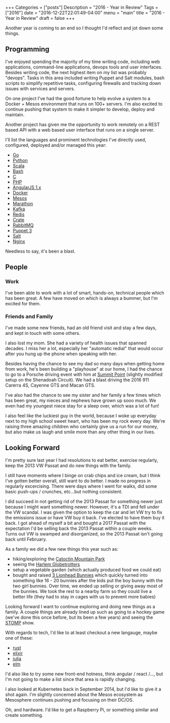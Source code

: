 +++
Categories = ["posts"]
Description = "2016 - Year in Review"
Tags = ["2016"]
date = "2016-12-22T22:01:49-04:00"
menu = "main"
title = "2016 - Year in Review"
draft = false
+++

Another year is coming to an end so I thought I'd reflect and jot down some things.

## Programming

I've enjoyed spending the majority of my time writing code, including web applications, command-line applications,
devops tools and user interfaces. Besides writing code, the next highest item on my list was probably "devops". Tasks
in this area included writing Puppet and Salt modules, bash scripts to simplify repetitive tasks, configuring firewalls and
tracking down issues with services and servers.

On one project I've had the good fortune to help evolve a system to a Docker + Mesos environment that runs on
100+ servers. I'm also excited to continue pushing that system to make it simpler to develop, deploy and maintain.

Another project has given me the opportunity to work remotely on a REST based API with a web based user interface
that runs on a single server.

I'll list the languages and prominent technologies I've directly used, configured, deployed and/or managed this year:

* [Go](http://golang.org)
* [Python](http://python.org)
* [Scala](https://www.scala-lang.org/)
* [Bash](https://www.gnu.org/software/bash/)
* [C](https://www.google.com/search?q=c+programming+language&spell=1&sa=X&ved=0ahUKEwiMh5KoqYnRAhUS84MKHU3dAxgQvwUIGigA)
* [PHP](http://www.php.net/)
* [AngularJS 1.x](https://angularjs.org/)
* [Docker](https://www.docker.com/)
* [Mesos](http://mesos.apache.org/)
* [Marathon](https://mesosphere.github.io/marathon/)
* [Kafka](https://kafka.apache.org/)
* [Redis](https://redis.io/)
* [Crate](https://crate.io/)
* [RabbitMQ](https://www.rabbitmq.com/)
* [Puppet 3](https://docs.puppet.com/puppet/3/index.html)
* [Salt](https://docs.saltstack.com/en/2016.3/contents.html)
* [Nginx](https://nginx.org/en/)


Needless to say, it's been a blast.

## People

### Work

I've been able to work with a lot of smart, hands-on, technical people which has
been great. A few have moved on which is always a bummer, but I'm excited for them.

### Friends and Family

I've made some new friends, had an old friend visit and stay a few days, and kept in
touch with some others.

I also lost my mom. She had a variety of health issues that
spanned decades. I miss her a lot, especially her "automatic redial" that would occur
after you hung up the phone when speaking with her.

Besides having the chance to see my dad so many days when getting home from work, he's
been building a "playhouse" at our home, I had the chance to go to a Porsche driving
event with him at [Summit Point](http://summitpoint-raceway.com/track-information/shenandoah-circuit/) 
(slightly modified setup on the Shenadoah Circuit). We had a blast driving the 2016 911 Carerra 4S, Cayenne GTS and
Macan GTS.

I've also had the chance to see my sister and her family a few times which has been great, my
nieces and nephews have grown up sooo much. We even had my youngest niece stay for a sleep over,
which  was a lot of fun!

I also feel like the luckiest guy in the world, because I woke up everyday next to my high school
sweet heart, who has been my rock every day. We're raising three amazing children who certainly give 
us a run for our money, but also make us laugh and smile more than any other thing in our lives.

## Looking Forward

I'm pretty sure last year I had resolutions to eat better, exercise regularly, keep the
2013 VW Passat and do new things with the family. 

I still have moments where I binge on crab chips and ice cream, but I think I've gotten
better overall, still want to do better. I made no progress in regularly excercising. There
were days where I went for walks, did some basic push-ups / crunches, etc...but nothing consistent.

I did succeed in not getting rid of the 2013 Passat for something newer just because I might want
something newer. However, it's a TDI and fell under the VW scandal. I was given the option to
keep the car and let VW try to fix the emissions issue or have VW buy it back. I've elected to
have them buy it back. I got ahead of myself a bit and bought a 2017 Passat with the
expectation I'd be selling back the 2013 Passat within a couple weeks. Turns out VW is
swamped and disorganized, so the 2013 Passat isn't going back until February.

As a family we did a few new things this year such as:

* hiking/exploring the [Catoctin Mountain Park](https://www.nps.gov/cato/)
* seeing the [Harlem Globetrotters](http://www.harlemglobetrotters.com/)
* setup a vegetable garden (which actually produced food we could eat)
* bought and raised [3 Lionhead Bunnies](https://www.google.com/search?q=lionhead+bunnies&espv=2&biw=1435&bih=724&source=lnms&tbm=isch&sa=X&ved=0ahUKEwiCvpT0pInRAhUM1oMKHYVXBLwQ_AUIBigB)
which quickly turned into something like 16 - 20 bunnies after the kids put the boy bunny with the two girl bunnies. Over time, we
ended up selling or giving away most of the bunnies. We took the rest to a nearby farm so they could live a better life (they had
to stay in cages with us to prevent more babies)

Looking forward I want to continue exploring and doing new things as a family. A couple things are already lined up such
as going to a hockey game (we've done this once before, but its been a few years) and seeing the [STOMP](http://stomponline.com/)
show.

With regards to tech, I'd like to at least checkout a new langauge, maybe one of these:

* [rust](https://www.rust-lang.org/en-US/)
* [elixir](http://elixir-lang.org/)
* [julia](http://julialang.org/)
* [elm](http://elm-lang.org/)

I'd also like to try some new front-end hotness, think angular / react /..., but I'm not going to make a list
since that area is rapidly changing.

I also looked at Kubernetes back in September 2014, but I'd like to give it a shot again. I'm slightly concerned
about the Mesos ecosystem as Mesosphere continues pushing and focusing on their DC/OS.

Oh, and hardware. I'd like to get a Raspberry Pi, or something similar and create something.